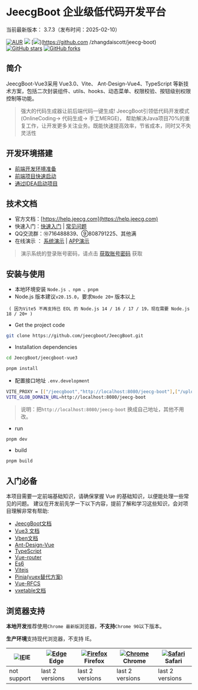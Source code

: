JeecgBoot 企业级低代码开发平台
===============
当前最新版本： 3.7.3（发布时间：2025-02-10）

[![AUR](https://img.shields.io/badge/license-Apache%20License%202.0-blue.svg)](https://github.com/zhangdaiscott/jeecg-boot/blob/master/LICENSE)
[![](https://img.shields.io/badge/Author-北京国炬软件-orange.svg)](http://jeecg.com/aboutusIndex)
[![](https://img.shields.io/badge/version-3.7.3-brightgreen.svg)](https://github.com
/zhangdaiscott/jeecg-boot)
[![GitHub stars](https://img.shields.io/github/stars/zhangdaiscott/jeecg-boot.svg?style=social&label=Stars)](https://github.com/zhangdaiscott/jeecg-boot)
[![GitHub forks](https://img.shields.io/github/forks/zhangdaiscott/jeecg-boot.svg?style=social&label=Fork)](https://github.com/zhangdaiscott/jeecg-boot)



## 简介
JeecgBoot-Vue3采用 Vue3.0、Vite、 Ant-Design-Vue4、TypeScript 等新技术方案，包括二次封装组件、utils、hooks、动态菜单、权限校验、按钮级别权限控制等功能。
 
> 强大的代码生成器让前后端代码一键生成! JeecgBoot引领低代码开发模式(OnlineCoding-> 代码生成-> 手工MERGE)， 帮助解决Java项目70%的重复工作，让开发更多关注业务。既能快速提高效率，节省成本，同时又不失灵活性


## 开发环境搭建

- [前端开发环境准备](https://help.jeecg.com/setup/dev)
- [前端项目快速启动](https://help.jeecg.com/setup/startup)
- [通过IDEA启动项目](https://help.jeecg.com/java/setup/idea/startup)

## 技术文档

-   官方文档：[https://help.jeecg.com](https://help.jeecg.com)
-   快速入门：[快速入门](http://jeecg.com/doc/quickstart) | [常见问题](http://help.jeecg.com/qa) 
-   QQ交流群：⑩716488839、⑨808791225、其他满
-   在线演示 ：  [系统演示](http://boot3.jeecg.com)   | [APP演示](http://jeecg.com/appIndex)
> 演示系统的登录账号密码，请点击 [获取账号密码](http://jeecg.com/doc/demo) 获取


## 安装与使用

*   本地环境安装 `Node.js 、npm 、pnpm`
*   Node.js 版本建议`v20.15.0`，要求`Node 20+` 版本以上

 ` ( 因为Vite5 不再支持已 EOL 的 Node.js 14 / 16 / 17 / 19，现在需要 Node.js 18 / 20+ )`


  
- Get the project code

```bash
git clone https://github.com/jeecgboot/JeecgBoot.git
```

- Installation dependencies

```bash
cd JeecgBoot/jeecgboot-vue3

pnpm install
```

- 配置接口地址 `.env.development`

```bash
VITE_PROXY = [["/jeecgboot","http://localhost:8080/jeecg-boot"],["/upload","http://localhost:3300/upload"]]
VITE_GLOB_DOMAIN_URL=http://localhost:8080/jeecg-boot
```

> 说明：把`http://localhost:8080/jeecg-boot` 换成自己地址，其他不用改。


- run

```bash
pnpm dev
```


- build

```bash
pnpm build
```

## 入门必备

本项目需要一定前端基础知识，请确保掌握 Vue 的基础知识，以便能处理一些常见的问题。 建议在开发前先学一下以下内容，提前了解和学习这些知识，会对项目理解非常有帮助:

*   [JeecgBoot文档](http://help.jeecg.com)
*   [Vue3 文档](https://cn.vuejs.org/)
*   [Vben文档](https://doc.vvbin.cn)
*   [Ant-Design-Vue](https://www.antdv.com/docs/vue/introduce-cn/)
*   [TypeScript](https://www.typescriptlang.org/)
*   [Vue-router](https://router.vuejs.org/zh)
*   [Es6](https://es6.ruanyifeng.com/)
*   [Vitejs](https://cn.vitejs.dev/guide/)
*   [Pinia(vuex替代方案)](https://pinia.esm.dev/introduction.html)
*   [Vue-RFCS](https://github.com/vuejs/rfcs)
*   [vxetable文档](https://vxetable.cn)


##   浏览器支持

**本地开发**推荐使用`Chrome 最新版`浏览器，**不支持**`Chrome 90`以下版本。

**生产环境**支持现代浏览器，不支持 IE。

| [![IE](https://raw.githubusercontent.com/alrra/browser-logos/master/src/archive/internet-explorer_9-11/internet-explorer_9-11_48x48.png)](http://godban.github.io/browsers-support-badges/)IE | [![ Edge](https://raw.githubusercontent.com/alrra/browser-logos/master/src/edge/edge_48x48.png)](http://godban.github.io/browsers-support-badges/)Edge | [![Firefox](https://raw.githubusercontent.com/alrra/browser-logos/master/src/firefox/firefox_48x48.png)](http://godban.github.io/browsers-support-badges/)Firefox | [![Chrome](https://raw.githubusercontent.com/alrra/browser-logos/master/src/chrome/chrome_48x48.png)](http://godban.github.io/browsers-support-badges/)Chrome | [![Safari](https://raw.githubusercontent.com/alrra/browser-logos/master/src/safari/safari_48x48.png)](http://godban.github.io/browsers-support-badges/)Safari |
| --- | --- | --- | --- | --- |
| not support | last 2 versions | last 2 versions | last 2 versions | last 2 versions |
